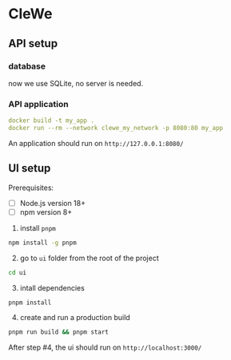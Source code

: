 # CleWe

## API setup

### database

now we use SQLite, no server is needed.

### API application

```yml
docker build -t my_app .
docker run --rm --network clewe_my_network -p 8080:80 my_app
```

An application should run on `http://127.0.0.1:8080/`

## UI setup

Prerequisites:

- [ ] Node.js version 18+
- [ ] npm version 8+

1. install `pnpm`

```bash
npm install -g pnpm
```

2. go to `ui` folder from the root of the project

```bash
cd ui
```

3. intall dependencies

```bash
pnpm install
```

4. create and run a production build

```bash
pnpm run build && pnpm start
```

After step #4, the ui should run on `http://localhost:3000/`

